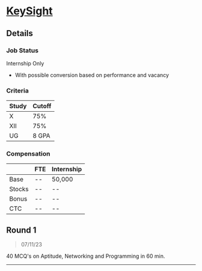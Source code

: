 # [KeySight](http://www.keysight.com/)

## Details

### Job Status

Internship Only

- With possible conversion based on performance and vacancy

### Criteria

| Study | Cutoff |
|-------|--------|
| X     | 75%    |
| XII   | 75%    |
| UG    | 8 GPA  |

[comment]: # (Any other details go under this. This is a comment)

### Compensation

|        | FTE | Internship |
|--------|-----|------------|
| Base   | --  | 50,000     |
| Stocks | --  | --         |
| Bonus  | --  | --         |
| CTC    | --  | --         |

[comment]: # (Details about the rounds go under this comment.)

## Round 1

> 07/11/23

[comment]: # (Summary of the sections and experience below this comment.)

40 MCQ's on Aptitude, Networking and Programming in 60 min.

---
